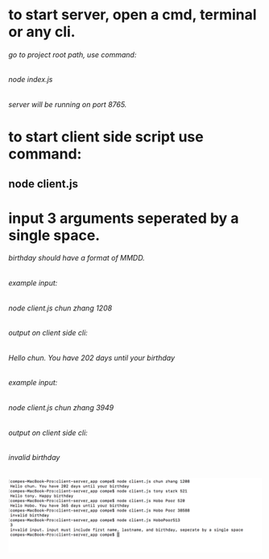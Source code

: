 
# to start server, open a cmd, terminal or any cli. 
######    go to project root path, use command:
######    node index.js
######    server will be running on port 8765.
     
# to start client side script use command:
##    node client.js <your firstname> <your lastname> <birthday>

# input 3 arguments seperated by a single space.
######    birthday should have a format of MMDD.
######    example input:
######    node client.js chun zhang 1208
######    output on client side cli:
######    Hello chun. You have 202 days until your birthday
    
######    example input:
######    node client.js chun zhang 3949
######    output on client side cli:
######    invalid birthday
	 
![ScreenShot](/screenshot/screenshot.png)

